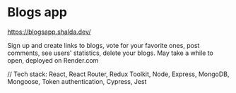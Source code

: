 # Blogs app

https://blogsapp.shalda.dev/

Sign up and create links to blogs, vote for your favorite ones, post comments, see users' statistics, delete your blogs. 
May take a while to open, deployed on Render.com

// Tech stack: React, React Router, Redux Toolkit, Node, Express, MongoDB, Mongoose, Token authentication, Cypress, Jest